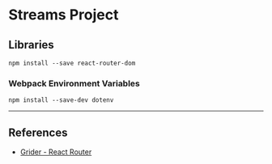 # Streams Project

## Libraries

```
npm install --save react-router-dom
```

### Webpack Environment Variables
```
npm install --save-dev dotenv
```

---

## References

* [Grider  - React Router](https://www.udemy.com/react-redux/learn/v4/t/lecture/12700531?start=0)